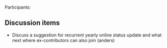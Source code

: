 Participants: 

Discussion items
----------------
* Discuss a suggestion for recurrent yearly online status update and what next where ex-contributors can also join (anders) 
